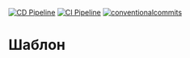 [![CD Pipeline](https://github.com/rapid-integration/simple-template/actions/workflows/cd.yml/badge.svg?branch=main)](https://github.com/rapid-integration/simple-template/actions/workflows/cd.yml)
[![CI Pipeline](https://github.com/rapid-integration/simple-template/actions/workflows/ci.yml/badge.svg?branch=main)](https://github.com/rapid-integration/simple-template/actions/workflows/ci.yml)
[![conventionalcommits](https://img.shields.io/badge/conventional-FE5196?label=commits)](https://www.conventionalcommits.org)

# Шаблон

